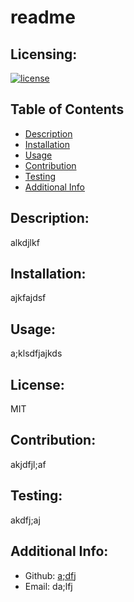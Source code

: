 # readme

  ## Licensing:
  [![license](https://img.shields.io/badge/license-MIT-green)](https://shields.io)

  ## Table of Contents
  - [Description](#description)
  - [Installation](#installation)
  - [Usage](#usage)
  - [Contribution](#contribution)
  - [Testing](#testing)
  - [Additional Info](#additional-info)

  ## Description:
  alkdjlkf

  ## Installation:
  ajkfajdsf

  ## Usage:
  a;klsdfjajkds

  ## License:
  MIT

  ## Contribution:
  akjdfjl;af

  ## Testing:
  akdfj;aj

  ## Additional Info:
  - Github: [a;dfj](https://github.com/a;dfj)
  - Email: da;lfj 